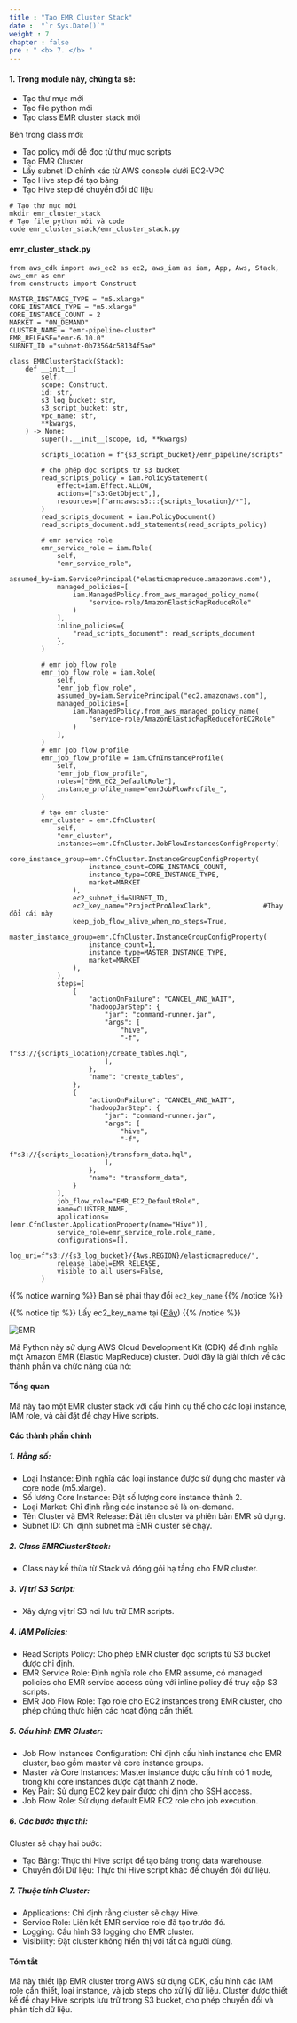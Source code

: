 ```yaml
---
title : "Tạo EMR Cluster Stack"
date :  "`r Sys.Date()`" 
weight : 7 
chapter : false
pre : " <b> 7. </b> "
---
```

#### 1. Trong module này, chúng ta sẽ:
- Tạo thư mục mới
- Tạo file python mới
- Tạo class EMR cluster stack mới

Bên trong class mới:
+ Tạo policy mới để đọc từ thư mục scripts
+ Tạo EMR Cluster
+ Lấy subnet ID chính xác từ AWS console dưới EC2-VPC
+ Tạo Hive step để tạo bảng
+ Tạo Hive step để chuyển đổi dữ liệu


````
# Tạo thư mục mới  
mkdir emr_cluster_stack 
# Tạo file python mới và code
code emr_cluster_stack/emr_cluster_stack.py
````
#### emr_cluster_stack.py
````
from aws_cdk import aws_ec2 as ec2, aws_iam as iam, App, Aws, Stack, aws_emr as emr
from constructs import Construct

MASTER_INSTANCE_TYPE = "m5.xlarge"
CORE_INSTANCE_TYPE = "m5.xlarge"
CORE_INSTANCE_COUNT = 2
MARKET = "ON_DEMAND"
CLUSTER_NAME = "emr-pipeline-cluster"
EMR_RELEASE="emr-6.10.0"
SUBNET_ID ="subnet-0b73564c58134f5ae"

class EMRClusterStack(Stack):
    def __init__(
        self,
        scope: Construct,
        id: str,
        s3_log_bucket: str,
        s3_script_bucket: str,
        vpc_name: str,
        **kwargs,
    ) -> None:
        super().__init__(scope, id, **kwargs)

        scripts_location = f"{s3_script_bucket}/emr_pipeline/scripts"

        # cho phép đọc scripts từ s3 bucket
        read_scripts_policy = iam.PolicyStatement(
            effect=iam.Effect.ALLOW,
            actions=["s3:GetObject",],
            resources=[f"arn:aws:s3:::{scripts_location}/*"],
        )
        read_scripts_document = iam.PolicyDocument()
        read_scripts_document.add_statements(read_scripts_policy)

        # emr service role
        emr_service_role = iam.Role(
            self,
            "emr_service_role",
            assumed_by=iam.ServicePrincipal("elasticmapreduce.amazonaws.com"),
            managed_policies=[
                iam.ManagedPolicy.from_aws_managed_policy_name(
                    "service-role/AmazonElasticMapReduceRole"
                )
            ],
            inline_policies={
                "read_scripts_document": read_scripts_document
            },
        )

        # emr job flow role
        emr_job_flow_role = iam.Role(
            self,
            "emr_job_flow_role",
            assumed_by=iam.ServicePrincipal("ec2.amazonaws.com"),
            managed_policies=[
                iam.ManagedPolicy.from_aws_managed_policy_name(
                    "service-role/AmazonElasticMapReduceforEC2Role"
                )
            ],
        )
        # emr job flow profile
        emr_job_flow_profile = iam.CfnInstanceProfile(
            self,
            "emr_job_flow_profile",
            roles=["EMR_EC2_DefaultRole"],
            instance_profile_name="emrJobFlowProfile_",
        )

        # tạo emr cluster
        emr_cluster = emr.CfnCluster(
            self,
            "emr_cluster",
            instances=emr.CfnCluster.JobFlowInstancesConfigProperty(
                core_instance_group=emr.CfnCluster.InstanceGroupConfigProperty(
                    instance_count=CORE_INSTANCE_COUNT,
                    instance_type=CORE_INSTANCE_TYPE,
                    market=MARKET
                ),
                ec2_subnet_id=SUBNET_ID,
                ec2_key_name="ProjectProAlexClark",             #Thay đổi cái này 
                keep_job_flow_alive_when_no_steps=True,
                master_instance_group=emr.CfnCluster.InstanceGroupConfigProperty(
                    instance_count=1,
                    instance_type=MASTER_INSTANCE_TYPE,
                    market=MARKET
                ),
            ),
            steps=[
                {
                    "actionOnFailure": "CANCEL_AND_WAIT",
                    "hadoopJarStep": {
                        "jar": "command-runner.jar",
                        "args": [
                            "hive",
                            "-f",
                            f"s3://{scripts_location}/create_tables.hql",
                        ],
                    },
                    "name": "create_tables",
                },
                {
                    "actionOnFailure": "CANCEL_AND_WAIT",
                    "hadoopJarStep": {
                        "jar": "command-runner.jar",
                        "args": [
                            "hive",
                            "-f",
                            f"s3://{scripts_location}/transform_data.hql",
                        ],
                    },
                    "name": "transform_data",
                }
            ],
            job_flow_role="EMR_EC2_DefaultRole",
            name=CLUSTER_NAME,
            applications=[emr.CfnCluster.ApplicationProperty(name="Hive")],
            service_role=emr_service_role.role_name,
            configurations=[],
            log_uri=f"s3://{s3_log_bucket}/{Aws.REGION}/elasticmapreduce/",
            release_label=EMR_RELEASE,
            visible_to_all_users=False,
        )
````
{{% notice warning %}}
Bạn sẽ phải thay đổi `ec2_key_name`
{{% /notice %}}

{{% notice tip %}}
Lấy ec2_key_name tại ([Đây](https://ap-southeast-1.signin.aws.amazon.com/oauth?client_id=arn%3Aaws%3Asignin%3A%3A%3Aconsole%2Fec2-tb&code_challenge=geRjHw_8lHuRsSi9OnjuDPlXoFa3VSZaIzVoSHAKBZw&code_challenge_method=SHA-256&response_type=code&redirect_uri=https%3A%2F%2Fap-southeast-1.console.aws.amazon.com%2Fec2%2Fhome%3FhashArgs%3D%2523KeyPairs%253A%26isauthcode%3Dtrue%26oauthStart%3D1754381727210%26region%3Dap-southeast-1%26state%3DhashArgsFromTB_ap-southeast-1_d80e6ccb17638bc9))
{{% /notice %}}

![EMR](/images/7.Create%20EMR%20Cluster%20Stack/EMRClusterStack10.png?width=90pc)

Mã Python này sử dụng AWS Cloud Development Kit (CDK) để định nghĩa một Amazon EMR (Elastic MapReduce) cluster. Dưới đây là giải thích về các thành phần và chức năng của nó:

#### Tổng quan
Mã này tạo một EMR cluster stack với cấu hình cụ thể cho các loại instance, IAM role, và cài đặt để chạy Hive scripts.

#### Các thành phần chính
##### 1. Hằng số:
- Loại Instance: Định nghĩa các loại instance được sử dụng cho master và core node (m5.xlarge).
- Số lượng Core Instance: Đặt số lượng core instance thành 2.
- Loại Market: Chỉ định rằng các instance sẽ là on-demand.
- Tên Cluster và EMR Release: Đặt tên cluster và phiên bản EMR sử dụng.
- Subnet ID: Chỉ định subnet mà EMR cluster sẽ chạy.

##### 2. Class EMRClusterStack:
- Class này kế thừa từ Stack và đóng gói hạ tầng cho EMR cluster.

##### 3. Vị trí S3 Script:
- Xây dựng vị trí S3 nơi lưu trữ EMR scripts.

##### 4. IAM Policies:
- Read Scripts Policy: Cho phép EMR cluster đọc scripts từ S3 bucket được chỉ định.
- EMR Service Role: Định nghĩa role cho EMR assume, có managed policies cho EMR service access cùng với inline policy để truy cập S3 scripts.
- EMR Job Flow Role: Tạo role cho EC2 instances trong EMR cluster, cho phép chúng thực hiện các hoạt động cần thiết.

##### 5. Cấu hình EMR Cluster:
- Job Flow Instances Configuration: Chỉ định cấu hình instance cho EMR cluster, bao gồm master và core instance groups.
- Master và Core Instances: Master instance được cấu hình có 1 node, trong khi core instances được đặt thành 2 node.
- Key Pair: Sử dụng EC2 key pair được chỉ định cho SSH access.
- Job Flow Role: Sử dụng default EMR EC2 role cho job execution.

##### 6. Các bước thực thi:
Cluster sẽ chạy hai bước:
- Tạo Bảng: Thực thi Hive script để tạo bảng trong data warehouse.
- Chuyển đổi Dữ liệu: Thực thi Hive script khác để chuyển đổi dữ liệu.

##### 7. Thuộc tính Cluster:
- Applications: Chỉ định rằng cluster sẽ chạy Hive.
- Service Role: Liên kết EMR service role đã tạo trước đó.
- Logging: Cấu hình S3 logging cho EMR cluster.
- Visibility: Đặt cluster không hiển thị với tất cả người dùng.

#### Tóm tắt
Mã này thiết lập EMR cluster trong AWS sử dụng CDK, cấu hình các IAM role cần thiết, loại instance, và job steps cho xử lý dữ liệu. Cluster được thiết kế để chạy Hive scripts lưu trữ trong S3 bucket, cho phép chuyển đổi và phân tích dữ liệu.